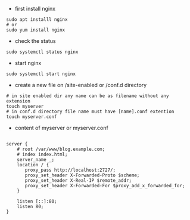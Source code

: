- first install nginx
```
sudo apt installl nginx
# or
sudo yum install nginx
``` 

- check the status 
``` 
sudo systemctl status nginx
````
- start nginx  
``` 
sudo systemctl start nginx 
````
- create a new file on /site-enabled or /conf.d directory 
```
# in site enabled dir any name can be as filename without any extension
touch myserver
# in conf.d directory file name must have [name].conf extention
touch myserver.conf
```

- content of myserver or myserver.conf
```

server {
    # root /var/www/blog.example.com;
    # index index.html;
    server_name _;
    location / {
       proxy_pass http://localhost:2727/;
       proxy_set_header X-Forwarded-Proto $scheme;
       proxy_set_header X-Real-IP $remote_addr;
       proxy_set_header X-Forwarded-For $proxy_add_x_forwarded_for;
    }

    listen [::]:80;
    listen 80;
}

```


